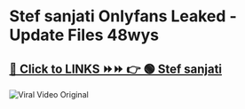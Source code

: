 
 # Stef sanjati Onlyfans Leaked - Update Files 48wys

## <h2><a href="https://clipsfans.com/Stef_sanjati&ref=git">🔗 Click to LINKS ⏩⏩ 👉 🟢 Stef sanjati </a></h2>

<a href="https://clipsfans.com/Stef_sanjati&ref=git" rel="nofollow" data-target="animated-image.originalLink"><img src="https://i.ibb.co.com/xMMVF88/686577567.gif" alt="Viral Video Original" style="max-width: 100%; display: inline-block;" data-target="animated-image.originalImage"></a>

